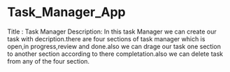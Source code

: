 # Task_Manager_App
Title : Task Manager Description: In this task Manager we can create our task with decription.there are four sections of task manager which is open,in progress,review and done.also we can drage our task one section to another section according to there completation.also we can delete task from any of the four section.
